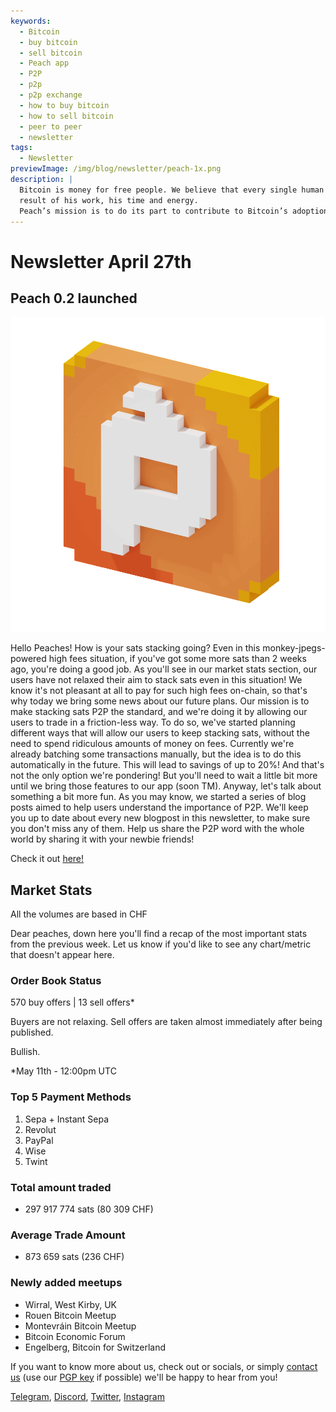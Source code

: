 ```yaml
---
keywords:
  - Bitcoin
  - buy bitcoin
  - sell bitcoin
  - Peach app
  - P2P
  - p2p
  - p2p exchange
  - how to buy bitcoin
  - how to sell bitcoin
  - peer to peer
  - newsletter
tags:
  - Newsletter
previewImage: /img/blog/newsletter/peach-1x.png
description: |
  Bitcoin is money for free people. We believe that every single human being has the right to choose which money he uses to store his wealth, the
  result of his work, his time and energy.
  Peach’s mission is to do its part to contribute to Bitcoin’s adoption in the hands of the people.
---
```

# Newsletter April 27th
## Peach 0.2 launched

![peachy peach bitcoin gif](/img/blog/newsletter/gif-peach.gif)

Hello Peaches!
How is your sats stacking going? Even in this monkey-jpegs-powered high fees situation, if you've got some more sats than 2 weeks ago, you're doing a good job. As you'll see in our market stats section, our users have not relaxed their aim to stack sats even in this situation!
We know it's not pleasant at all to pay for such high fees on-chain, so that's why today we bring some news about our future plans.
Our mission is to make stacking sats P2P the standard, and we're doing it by allowing our users to trade in a friction-less way.
To do so, we've started planning different ways that will allow our users to keep stacking sats, without the need to spend ridiculous amounts of money on fees.
Currently we're already batching some transactions manually, but the idea is to do this automatically in the future. This will lead to savings of up to 20%!
And that's not the only option we're pondering! But you'll need to wait a little bit more until we bring those features to our app (soon TM).
Anyway, let's talk about something a bit more fun. As you may know, we started a series of blog posts aimed to help users understand the importance of P2P. We'll keep you up to date about every new blogpost in this newsletter, to make sure you don't miss any of them.
Help us share the P2P word with the whole world by sharing it with your newbie friends!

Check it out [here!](https://peachbitcoin.com/blog/why-p2p-chapter-1/)

## Market Stats
All the volumes are based in CHF

Dear peaches, down here you'll find a recap of the most important stats from the previous week. Let us know if you'd like to see any chart/metric that doesn't appear here.

### Order Book Status
570 buy offers | 13 sell offers*

Buyers are not relaxing.
Sell offers are taken almost immediately after being published.

Bullish.

*May 11th - 12:00pm UTC

### Top 5 Payment Methods
1. Sepa + Instant Sepa
2. Revolut
3. PayPal
4. Wise
5. Twint

### Total amount traded
- 297 917 774 sats (80 309 CHF)

### Average Trade Amount
- 873 659 sats (236 CHF)

### Newly added meetups
- Wirral, West Kirby, UK
- Rouen Bitcoin Meetup
- Montevráin Bitcoin Meetup
- Bitcoin Economic Forum
- Engelberg, Bitcoin for Switzerland


If you want to know more about us, check out or socials, or simply [contact us](mailto:hello@peachbitcoin.com) (use our [PGP key](https://keys.openpgp.org/vks/v1/by-fingerprint/48339A19645E2E53488E0E5479E1B270FACD1BD2) if possible) we'll be happy to hear from you!

[Telegram](https://t.me/+GkOW1J-ixBBkZWRk), [Discord](https://discord.gg/ypeHz3SW54), [Twitter](https://twitter.com/peachbitcoin), [Instagram](https://instagram.com/peachbitcoin)
